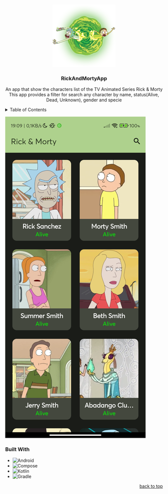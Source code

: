 <a name="readme-top"></a>


<!-- PROJECT LOGO -->
<br />
<div align="center">
  <a>
    <img src="app/src/main/res/drawable/background_episode.webp" alt="Logo" width="200" height="200">
  </a>

  <h3 align="center">RickAndMortyApp</h3>

  <p align="center">
    An app that show the characters list of the TV Animated Series Rick & Morty
    <br />
    This app provides a filter for search any character by name, status(Alive, Dead, Unknown), gender and specie
  </p>
</div>



<!-- TABLE OF CONTENTS -->
<details>
  <summary>Table of Contents</summary>
    <ul>
        <li><a href="#built-with">Built With</a></li>
    </ul>
</details>

[![Main Screen][product-screenshot]](https://rickandmortyapi.com)

### Built With
* ![Android][Android]
* ![Compose](https://img.shields.io/badge/JetPack%20Compose-8A2BE2)
* ![Kotlin][Kotlin]
* ![Gradle][Gradle]
  
<p align="right"><a href="#readme-top">back to top</a></p>

<!-- MARKDOWN LINKS & IMAGES -->
<!-- https://www.markdownguide.org/basic-syntax/#reference-style-links -->
[linkedin-url]: https://linkedin.com/in/linkedin_username
[product-screenshot]: product_screenshot.png
[Android]: https://img.shields.io/badge/Android-0769AD?style=for-the-badge&logo=android&logoColor=white
[Kotlin]: https://img.shields.io/badge/kotlin-%237F52FF.svg?style=for-the-badge&logo=kotlin&logoColor=white
[Gradle]: https://img.shields.io/badge/Gradle-02303A.svg?style=for-the-badge&logo=Gradle&logoColor=white
